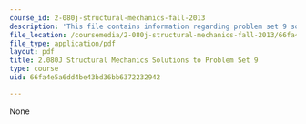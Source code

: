 ```yaml
---
course_id: 2-080j-structural-mechanics-fall-2013
description: 'This file contains information regarding problem set 9 solution. '
file_location: /coursemedia/2-080j-structural-mechanics-fall-2013/66fa4e5a6dd4be43bd36bb6372232942_MIT2_080JF13_ProbSet_9_Sol.pdf
file_type: application/pdf
layout: pdf
title: 2.080J Structural Mechanics Solutions to Problem Set 9
type: course
uid: 66fa4e5a6dd4be43bd36bb6372232942

---
```

None
